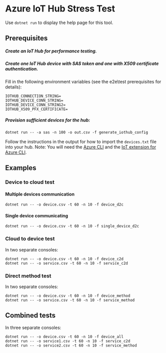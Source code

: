 # Azure IoT Hub Stress Test

Use `dotnet run` to display the help page for this tool.

## Prerequisites

##### Create an IoT Hub for performance testing.
##### Create one IoT Hub device with SAS token and one with X509 certificate authentication.

Fill in the following environment variables (see the e2e\test prerequisites for details):
```
IOTHUB_CONNECTION_STRING=
IOTHUB_DEVICE_CONN_STRING=
IOTHUB_DEVICE_CONN_STRING2=
IOTHUB_X509_PFX_CERTIFICATE=
```

##### Provision sufficient devices for the hub:

`dotnet run -- -a sas -n 100 -o out.csv -f generate_iothub_config`

Follow the instructions in the output for how to import the `devices.txt` file into your hub.
Note: You will need the [Azure CLI](https://docs.microsoft.com/en-us/cli/azure/install-azure-cli?view=azure-cli-latest) and the [IoT extension for Azure CLI](https://github.com/Azure/azure-iot-cli-extension#installation).

## Examples

### Device to cloud test

#### Multiple devices communication

`dotnet run -- -o device.csv -t 60 -n 10 -f device_d2c`

#### Single device communicating

`dotnet run -- -o device.csv -t 60 -n 10 -f single_device_d2c`

### Cloud to device test

In two separate consoles:
```
dotnet run -- -o device.csv -t 60 -n 10 -f device_c2d
dotnet run -- -o service.csv -t 60 -n 10 -f service_c2d
```

### Direct method test

In two separate consoles:
```
dotnet run -- -o device.csv -t 60 -n 10 -f device_method
dotnet run -- -o service.csv -t 60 -n 10 -f service_method
```

## Combined tests
In three separate consoles:
```
dotnet run -- -o device.csv -t 60 -n 10 -f device_all
dotnet run -- -o service1.csv -t 60 -n 10 -f service_c2d
dotnet run -- -o service2.csv -t 60 -n 10 -f service_method
```
